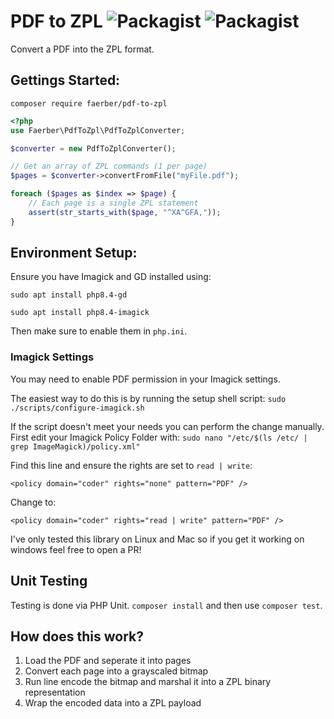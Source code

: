 # PDF to ZPL ![Packagist](https://img.shields.io/packagist/v/faerber/pdf-to-zpl) ![Packagist](https://img.shields.io/packagist/l/faerber/pdf-to-zpl)


Convert a PDF into the ZPL format.

## Gettings Started:
```
composer require faerber/pdf-to-zpl
```

```php
<?php
use Faerber\PdfToZpl\PdfToZplConverter;

$converter = new PdfToZplConverter();

// Get an array of ZPL commands (1 per page)
$pages = $converter->convertFromFile("myFile.pdf");

foreach ($pages as $index => $page) {
    // Each page is a single ZPL statement
    assert(str_starts_with($page, "^XA^GFA,"));
}
```

## Environment Setup:

Ensure you have Imagick and GD installed using:
```
sudo apt install php8.4-gd

sudo apt install php8.4-imagick
```
Then make sure to enable them in `php.ini`.


### Imagick Settings
You may need to enable PDF permission in your Imagick settings.

The easiest way to do this is by running the setup shell script: `sudo ./scripts/configure-imagick.sh`

If the script doesn't meet your needs you can perform the change manually.
First edit your Imagick Policy Folder with: `sudo nano "/etc/$(ls /etc/ | grep ImageMagick)/policy.xml"`

Find this line and ensure the rights are set to `read | write`:
```
<policy domain="coder" rights="none" pattern="PDF" />
```
Change to:
```
<policy domain="coder" rights="read | write" pattern="PDF" />
```

I've only tested this library on Linux and Mac so if you get it working on windows feel free to open a PR!

## Unit Testing
Testing is done via PHP Unit. `composer install` and then use `composer test`.


## How does this work?
1. Load the PDF and seperate it into pages
1. Convert each page into a grayscaled bitmap
1. Run line encode the bitmap and marshal it into a ZPL binary representation
1. Wrap the encoded data into a ZPL payload
